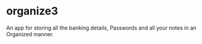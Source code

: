 # organize3
An app for storing all the banking details, Passwords and all your notes in an Organized manner. 
